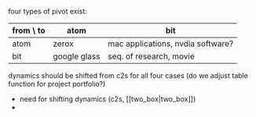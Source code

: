 four types of pivot exist: 

| from \ to | atom         | bit                               |
| --------- | ------------ | --------------------------------- |
| atom      | zerox        | mac applications, nvdia software? |
| bit       | google glass | seq. of research, movie           |

dynamics should be shifted from c2s for all four cases (do we adjust table function for project portfolio?)

- need for shifting dynamics (c2s, [[two_box|two_box]])
- 